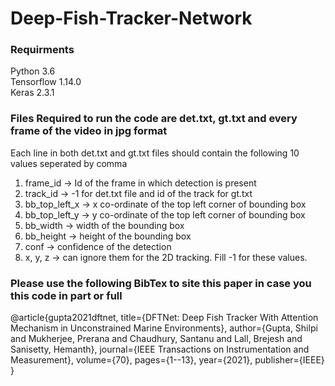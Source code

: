 # Deep-Fish-Tracker-Network

### Requirments

Python 3.6  
Tensorflow 1.14.0  
Keras 2.3.1  

### Files Required to run the code are det.txt, gt.txt and every frame of the video in jpg format

Each line in both det.txt and gt.txt files should contain the following 10 values seperated by comma

1. frame_id -> Id of the frame in which detection is present
2. track_id -> -1 for det.txt file and id of the track for gt.txt
3. bb_top_left_x -> x co-ordinate of the top left corner of bounding box
4. bb_top_left_y -> y co-ordinate of the top left corner of bounding box
5. bb_width -> width of the bounding box
6. bb_height -> height of the bounding box
7. conf -> confidence of the detection 
8. x, y, z -> can ignore them for the 2D tracking. Fill -1 for these values.

### Please use the following BibTex to site this paper in case you this code in part or full

@article{gupta2021dftnet,
  title={DFTNet: Deep Fish Tracker With Attention Mechanism in Unconstrained Marine Environments},
  author={Gupta, Shilpi and Mukherjee, Prerana and Chaudhury, Santanu and Lall, Brejesh and Sanisetty, Hemanth},
  journal={IEEE Transactions on Instrumentation and Measurement},
  volume={70},
  pages={1--13},
  year={2021},
  publisher={IEEE}
}
